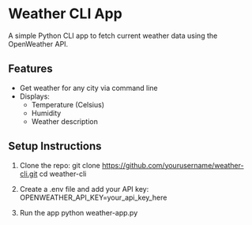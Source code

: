 # Weather CLI App

A simple Python CLI app to fetch current weather data using the OpenWeather API.

## Features
- Get weather for any city via command line
- Displays:
  -  Temperature (Celsius)
  -  Humidity
  -  Weather description

## Setup Instructions

1. Clone the repo:
  git clone https://github.com/yourusername/weather-cli.git
  cd weather-cli

2. Create a .env file and add your API key:
  OPENWEATHER_API_KEY=your_api_key_here

3. Run the app
  python weather-app.py <city>